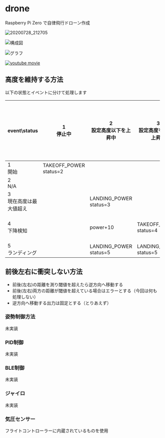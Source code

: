 # drone
Raspberry Pi Zero で自律飛行ドローン作成


![20200728_212705](https://user-images.githubusercontent.com/12773136/88665508-af150780-d119-11ea-9215-3024a63091c2.jpg)

![構成図](https://user-images.githubusercontent.com/12773136/89098291-251eb480-d421-11ea-8302-836958e13131.png)


![グラフ](https://user-images.githubusercontent.com/12773136/89097762-be979780-d41c-11ea-82b3-c3a84aab72ab.png)


[![youtube movie](https://i.ytimg.com/vi/JrEqpENNYcE/hqdefault.jpg)](https://www.youtube.com/watch?v=JrEqpENNYcE)


## 高度を維持する方法

以下の状態とイベントに分けて処理します

|  event\status  |  1 <br>停止中 | 2<br>設定高度以下を上昇中 | 3<br>設定高度を超えて上昇中 | 4<br>設定高度以下まで降下待ち | 5<br>ランディング中 |
| ---- | ---- | ---- | ---- | ---- | ---- |
|  1 <br>開始 |  TAKEOFF_POWER<br>status=2  | | | | |
|  2 <br> N/A |    | ||| |
|  3 <br>現在高度は最大値超え |    | LANDING_POWER<br>status=3|
|  4 <br>下降検知 |   |power+10 |TAKEOFF_POWER<br>status=4|設定高度未満の場合、TAKEOFF_POWER<br>status=2|
|  5 <br>ランディング |    |LANDING_POWER<br>status=5 |LANDING_POWER<br>status=5 |LANDING_POWER<br>status=5 |

## 前後左右に衝突しない方法

- 前後(左右)の距離を測り閾値を超えたら逆方向へ移動する
- 前後(左右)両方の距離が閾値を超えている場合はエラーとする（今回は何も処理しない）
- 逆方向へ移動する出力は固定とする（とりあえず）

### 姿勢制御方法

未実装

### PID制御

未実装

### BLE制御

未実装

### ジャイロ

未実装

### 気圧センサー

フライトコントローラーに内蔵されているものを使用

